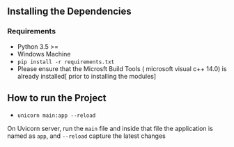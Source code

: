 ## Installing the Dependencies
### Requirements
- Python 3.5 >=
- Windows Machine
- `pip install -r requirements.txt`
- Please ensure that the Microsft Build Tools ( microsoft visual c++ 14.0) is already installed[ prior to installing the modules]

## How to run the Project
- `unicorn main:app --reload`

On Uvicorn server, run the `main` file and inside that file the application is named as `app`, and `--reload` capture the latest changes